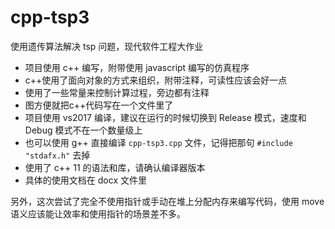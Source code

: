 # cpp-tsp3
使用遗传算法解决 tsp 问题，现代软件工程大作业

- 项目使用 c++ 编写，附带使用 javascript 编写的仿真程序
- c++使用了面向对象的方式来组织，附带注释，可读性应该会好一点
- 使用了一些常量来控制计算过程，旁边都有注释
- 图方便就把c++代码写在一个文件里了
- 项目使用 vs2017 编译，建议在运行的时候切换到 Release 模式，速度和 Debug 模式不在一个数量级上
- 也可以使用 g++ 直接编译 `cpp-tsp3.cpp` 文件，记得把那句 `#include "stdafx.h"` 去掉
- 使用了 c++ 11 的语法和库，请确认编译器版本
- 具体的使用文档在 docx 文件里

另外，这次尝试了完全不使用指针或手动在堆上分配内存来编写代码，使用 move 语义应该能让效率和使用指针的场景差不多。
